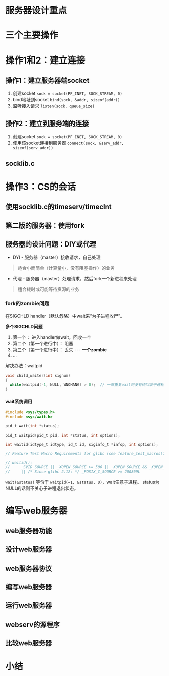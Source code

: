 
# 服务器设计重点

# 三个主要操作

# 操作1和2：建立连接

## 操作1：建立服务器端socket
1. 创建socket `sock = socket(PF_INET, SOCK_STREAM, 0)`
2. bind地址到socket `bind(sock, &addr, sizeof(addr))`
3. 监听接入请求 `listen(sock, queue_size)`

## 操作2：建立到服务端的连接
1. 创建socket `sock = socket(PF_INET, SOCK_STREAM, 0)`
2. 使用该socket连接到服务器 `connect(sock, &serv_addr, sizeof(serv_addr))`

## socklib.c

# 操作3：CS的会话

## 使用socklib.c的timeserv/timeclnt

## 第二版的服务器：使用fork

## 服务器的设计问题：DIY或代理
* DYI - 服务器（master）接收请求，自己处理
> 适合小而简单（计算量小，没有阻塞操作）的业务
* 代理 - 服务器（master）处理请求，然后fork一个新进程来处理
> 适合耗时或可能等待资源的业务

### fork的zombie问题
在SIGCHLD handler（默认忽略）中wait来“为子进程收尸”。

**多个SIGCHLD问题**
1. 第一个： 进入handler做wait，回收一个
2. 第二个（第一个进行中）： 阻塞
3. 第三个（第一个进行中）： 丢失 --- **一个zombie**
4. ...

解决办法：waitpid
```c
void child_waiter(int signum)
{
  while(waitpid(-1, NULL, WNOHANG) > 0);  // 一直重复wait到没有待回收子进程信息为止
}
```

#### wait系统调用
```c
#include <sys/types.h>
#include <sys/wait.h>

pid_t wait(int *status);

pid_t waitpid(pid_t pid, int *status, int options);

int waitid(idtype_t idtype, id_t id, siginfo_t *infop, int options);

// Feature Test Macro Requirements for glibc (see feature_test_macros(7)):

// waitid():
//     _SVID_SOURCE || _XOPEN_SOURCE >= 500 || _XOPEN_SOURCE && _XOPEN_SOURCE_EXTENDED
//     || /* Since glibc 2.12: */ _POSIX_C_SOURCE >= 200809L
```

`wait(&status)` 等价于 `waitpid(=1, &status, 0)`，wait任意子进程。 status为NULL的话则不关心子进程退出状态。

# 编写web服务器

## web服务器功能

## 设计web服务器

## web服务器协议

## 编写web服务器

## 运行web服务器

## webserv的源程序

## 比较web服务器

# 小结
